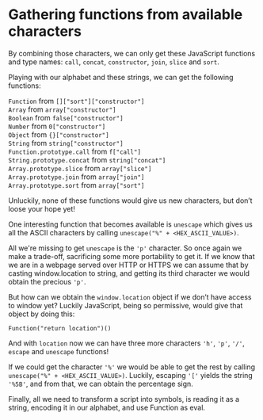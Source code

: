 # Gathering functions from available characters

By combining those characters, we can only get these JavaScript functions and type names: `call`, `concat`, `constructor`, `join`, `slice` and `sort`.

Playing with our alphabet and these strings, we can get the following functions:

`Function` from `[]["sort"]["constructor"]`<br>
`Array` from `array["constructor"]`<br>
`Boolean` from `false["constructor"]`<br>
`Number` from `0["constructor"]`<br>
`Object` from `{}["constructor"]`<br>
`String` from `string["constructor"]`<br>
`Function.prototype.call` from `f["call"]`<br>
`String.prototype.concat` from `string["concat"]`<br>
`Array.prototype.slice` from `array["slice"]`<br>
`Array.prototype.join` from `array["join"]`<br>
`Array.prototype.sort` from `array["sort"]`

Unluckily, none of these functions would give us new characters, but don’t loose your hope yet!

One interesting function that becomes available is `unescape` which gives us all the ASCII characters by calling `unescape("%" + <HEX_ASCII_VALUE>)`.

All we're missing to get `unescape` is the `'p'` character.
So once again we make a trade-off, sacrificing some more portability to get it.
If we know that we are in a webpage served over HTTP or HTTPS we can assume that by casting window.location to string, and getting its third character we would obtain the precious `'p'`.

But how can we obtain the `window.location` object if we don’t have access to window yet?
Luckily JavaScript, being so permissive, would give that object by doing this:


`Function("return location")()`

And with `location` now we can have three more characters `'h'`, `'p'`, `'/'`, `escape` and `unescape` functions!

If we could get the character `'%'` we would be able to get the rest by calling `unescape("%" + <HEX_ASCII_VALUE>)`.
Luckily, escaping `'['` yields the string `'%5B'`, and from that, we can obtain the percentage sign.

Finally, all we need to transform a script into symbols, is reading it as a string, encoding it in our alphabet, and use Function as eval.
